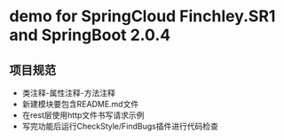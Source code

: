 # demo for SpringCloud Finchley.SR1 and SpringBoot 2.0.4


## 项目规范

- 类注释-属性注释-方法注释
- 新建模块要包含README.md文件
- 在rest层使用http文件书写请求示例
- 写完功能后运行CheckStyle/FindBugs插件进行代码检查
